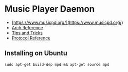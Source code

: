 # Music Player Daemon

- [https://www.musicpd.org/](https://www.musicpd.org/)
- [Arch Reference](https://wiki.archlinux.org/index.php/Music_Player_Daemon)
- [Tips and Tricks](https://wiki.archlinux.org/index.php/Music_Player_Daemon/Tips_and_tricks#HTTP_streaming)
- [Protocol Reference](https://www.musicpd.org/doc/protocol/index.html)


## Installing on Ubuntu

`sudo apt-get build-dep mpd && apt-get source mpd`
